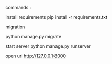 commands : 

install requirements 
pip install -r requirements.txt

migration 

python manage.py migrate 


start server 
python manage.py runserver 


open url 
http://127.0.0.1:8000